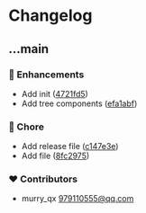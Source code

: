 # Changelog


## ...main


### 🚀 Enhancements

  - Add init ([4721fd5](https://github.com/wmq-top/monorepo/commit/4721fd5))
  - Add tree components ([efa1abf](https://github.com/wmq-top/monorepo/commit/efa1abf))

### 🏡 Chore

  - Add release file ([c147e3e](https://github.com/wmq-top/monorepo/commit/c147e3e))
  - Add file ([8fc2975](https://github.com/wmq-top/monorepo/commit/8fc2975))

### ❤️  Contributors

- murry_qx <979110555@qq.com>

